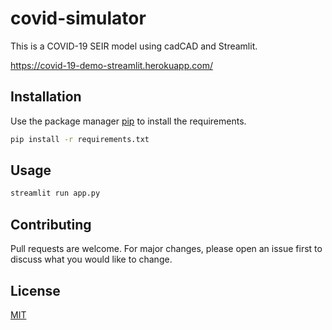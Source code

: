 # covid-simulator

This is a COVID-19 SEIR model using cadCAD and Streamlit.

https://covid-19-demo-streamlit.herokuapp.com/

## Installation

Use the package manager [pip](https://pip.pypa.io/en/stable/) to install the requirements.

```bash
pip install -r requirements.txt
```

## Usage

```bash
streamlit run app.py
```

## Contributing
Pull requests are welcome. For major changes, please open an issue first to discuss what you would like to change.

## License
[MIT](https://choosealicense.com/licenses/mit/)